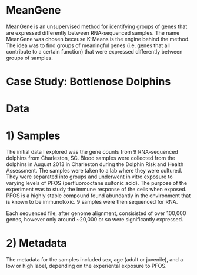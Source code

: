 # MeanGene
MeanGene is an unsupervised method for identifying groups of genes that are expressed differently between RNA-sequenced samples. The name MeanGene was chosen because K-Means is the engine behind the method. The idea was to find groups of meaningful genes (i.e. genes that all contribute to a certain function) that were expressed differently between groups of samples.



#  Case Study: Bottlenose Dolphins
# Data
# 1) Samples
The initial data I explored was the gene counts from 9 RNA-sequenced dolphins from Charleston, SC.
Blood samples were collected from the dolphins in August 2013 in Charleston during the Dolphin Risk and Health Assessment.
The samples were taken to a lab where they were cultured. They were separated into groups and underwent in vitro exposure to varying levels of PFOS (perfluorooctane sulfonic acid). The purpose of the experiment was to study the immune response of the cells when exposed. PFOS is a highly stable compound found abundantly in the environment that is known to be immunotoxic. 9 samples were then sequenced for RNA. 

Each sequenced file, after genome alignment, consisisted of over 100,000 genes, however only around ~20,000 or so were significantly expressed.

# 2) Metadata
The metadata for the samples included sex, age (adult or juvenile), and a low or high label, depending on the experiental exposure to PFOS.


